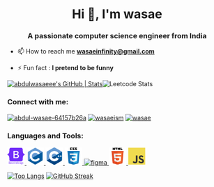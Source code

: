 <h1 align="center">Hi 👋, I'm wasae</h1>
<h3 align="center">A passionate computer science engineer from India</h3>




- 📫 How to reach me **wasaeinfinity@gmail.com**

-  ⚡ Fun fact : **I pretend to be funny**
   

[![abdulwasaeee's GitHub | Stats](https://stats.quira.sh/abdulwasaeee/github?theme=light)](https://quira.sh?utm_source=widgets&utm_campaign=abdulwasaeee)![Leetcode Stats](https://leetcard.jacoblin.cool/wasae?theme=nord)
<h3 align="left">Connect with me:</h3>
<p align="left">
<a href="https://www.linkedin.com/in/abdul-wasae-64157b26a/" target="blank"><img align="center" src="https://raw.githubusercontent.com/rahuldkjain/github-profile-readme-generator/master/src/images/icons/Social/linked-in-alt.svg" alt="abdul-wasae-64157b26a" height="30" width="40" /></a>
<a href="https://instagram.com/wasaeism" target="blank"><img align="center" src="https://raw.githubusercontent.com/rahuldkjain/github-profile-readme-generator/master/src/images/icons/Social/instagram.svg" alt="wasaeism" height="30" width="40" /></a>
<a href="https://www.leetcode.com/wasae" target="blank"><img align="center" src="https://raw.githubusercontent.com/rahuldkjain/github-profile-readme-generator/master/src/images/icons/Social/leet-code.svg" alt="wasae" height="30" width="40" /></a>
</p>

<h3 align="left">Languages and Tools:</h3>
<p align="left"> <a href="https://getbootstrap.com" target="_blank" rel="noreferrer"> <img src="https://raw.githubusercontent.com/devicons/devicon/master/icons/bootstrap/bootstrap-plain-wordmark.svg" alt="bootstrap" width="40" height="40"/> </a> <a href="https://www.cprogramming.com/" target="_blank" rel="noreferrer"> <img src="https://raw.githubusercontent.com/devicons/devicon/master/icons/c/c-original.svg" alt="c" width="40" height="40"/> </a> <a href="https://www.w3schools.com/cpp/" target="_blank" rel="noreferrer"> <img src="https://raw.githubusercontent.com/devicons/devicon/master/icons/cplusplus/cplusplus-original.svg" alt="cplusplus" width="40" height="40"/> </a> <a href="https://www.w3schools.com/css/" target="_blank" rel="noreferrer"> <img src="https://raw.githubusercontent.com/devicons/devicon/master/icons/css3/css3-original-wordmark.svg" alt="css3" width="40" height="40"/> </a> <a href="https://www.figma.com/" target="_blank" rel="noreferrer"> <img src="https://www.vectorlogo.zone/logos/figma/figma-icon.svg" alt="figma" width="40" height="40"/> </a> <a href="https://www.w3.org/html/" target="_blank" rel="noreferrer"> <img src="https://raw.githubusercontent.com/devicons/devicon/master/icons/html5/html5-original-wordmark.svg" alt="html5" width="40" height="40"/> </a> <a href="https://developer.mozilla.org/en-US/docs/Web/JavaScript" target="_blank" rel="noreferrer"> <img src="https://raw.githubusercontent.com/devicons/devicon/master/icons/javascript/javascript-original.svg" alt="javascript" width="40" height="40"/> </a> </p>



[![Top Langs](https://github-readme-stats.vercel.app/api/top-langs/?username=abdulwasaeee&layout=compact&theme=vision-friendly-dark)](https://github.com/anuraghazra/github-readme-stats) 
[![GitHub Streak](https://github-readme-streak-stats.herokuapp.com?user=abdulwasaeee&theme=radical)](https://git.io/streak-stats)
